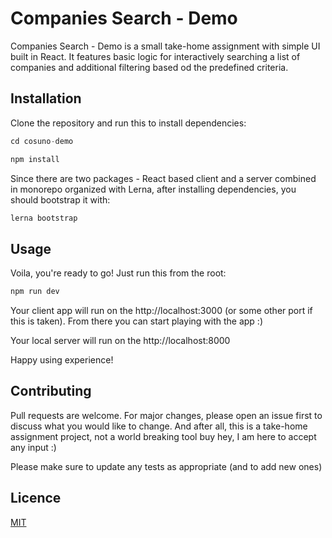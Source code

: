 # Companies Search - Demo

Companies Search - Demo is a small take-home assignment with simple UI built in React. It features basic logic for
interactively searching a list of companies and additional filtering based od the predefined criteria.

## Installation

Clone the repository and run this to install dependencies:

```javascript
cd cosuno-demo

npm install
```

Since there are two packages - React based client and a server combined in monorepo organized with Lerna, after installing dependencies, you should bootstrap it with:

```javascript
lerna bootstrap
```

## Usage

Voila, you're ready to go! Just run this from the root:

```javascript
npm run dev
```

Your client app will run on the http://localhost:3000 (or some other port if this is taken). From there you can start playing with the app :)

Your local server will run on the http://localhost:8000

Happy using experience!

## Contributing

Pull requests are welcome. For major changes, please open an issue first to discuss what you would like to change. And after all, this is a take-home assignment project, not a world breaking tool buy hey, I am here to accept any input :)

Please make sure to update any tests as appropriate (and to add new ones)

## Licence

[MIT](https://choosealicense.com/licenses/mit/)
